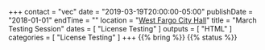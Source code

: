 +++
contact = "vec"
date = "2019-03-19T20:00:00-05:00"
publishDate = "2018-01-01"
endTime = ""
location = "[West Fargo City Hall](/places/west-fargo-city-hall/)"
title = "March Testing Session"
dates = [ "License Testing" ]
outputs = [ "HTML" ]
categories = [ "License Testing" ]
+++
{{% bring %}}
{{% status %}}

